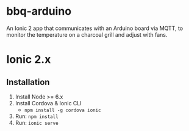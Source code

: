 # bbq-arduino
An Ionic 2 app that communicates with an Arduino board via MQTT, to monitor the temperature on a charcoal grill and adjust with fans.

# Ionic 2.x
## Installation
1. Install Node >= 6.x
1. Install Cordova & Ionic CLI
    * `npm install -g cordova ionic`
1. Run: `npm install`
1. Run: `ionic serve`